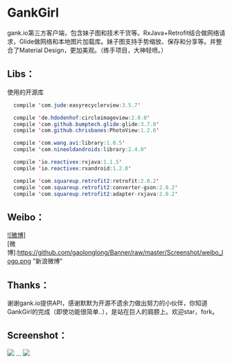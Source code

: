 # GankGirl
gank.io第三方客户端，包含妹子图和技术干货等。RxJava+Retrofit结合做网络请求，Glide做网络和本地图片加载库。妹子图支持手势缩放、保存和分享等。并整合了Material Design，更加美观。（练手项目，大神轻喷。）


Libs：
------------

使用的开源库
``` java
  compile 'com.jude:easyrecyclerview:3.5.7'

  compile 'de.hdodenhof:circleimageview:2.0.0'
  compile 'com.github.bumptech.glide:glide:3.7.0'
  compile 'com.github.chrisbanes:PhotoView:1.2.6'

  compile 'com.wang.avi:library:1.0.5'
  compile 'com.nineoldandroids:library:2.4.0'

  compile 'io.reactivex:rxjava:1.1.5'
  compile 'io.reactivex:rxandroid:1.2.0'

  compile 'com.squareup.retrofit2:retrofit:2.0.2'
  compile 'com.squareup.retrofit2:converter-gson:2.0.2'
  compile 'com.squareup.retrofit2:adapter-rxjava:2.0.2'
```

Weibo：
------------

[![微博]](http://weibo.com/hlgao1935)  
[微博]:https://github.com/gaolonglong/Banner/raw/master/Screenshot/weibo_logo.png "新浪微博" 

Thanks：
------------

谢谢gank.io提供API，感谢默默为开源不遗余力做出努力的小伙伴，你知道GankGirl的完成（即使功能很简单..），是站在巨人的肩膀上。欢迎star，fork。

Screenshot：
------------
![](https://github.com/gaolonglong/GankGirl/raw/master/Screenshot/666.gif) ...  ![](https://github.com/gaolonglong/GankGirl/raw/master/Screenshot/33.png)
